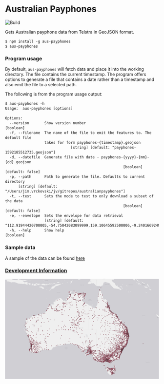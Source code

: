 # Australian Payphones

![Build](https://github.com/jvrck/australianpayphones/workflows/Build%20Develop%20Branch/badge.svg)

Gets Australian payphone data from Telstra in GeoJSON format.

```shell
$ npm install -g aus-payphones
$ aus-payphones
```

### Program usage

By default, `aus-payphones` will fetch data and place it into the working directory. The file contains the current timestamp. The program offers options to generate a file that contains a date rather than a timestamp and also emit the file to a selected path. 

The following is from the program usage output:

```shell
$ aus-payphones -h
Usage:  aus-payphones [options]

Options:
  --version       Show version number                                  [boolean]
  -f, --filename  The name of the file to emit the features to. The default file
                  takes for form payphones-{timestamp}.geojson
                              [string] [default: "payphones-1592185512735.geojson"]
  -d, --datefile  Generate file with date - payphones-{yyyy}-{mm}-{dd}.geojson
                                                      [boolean] [default: false]
  -p, --path      Path to generate the file. Defaults to current directory
      [string] [default: "/Users/jim.vrckovski/jv/gitrepos/australianpayphones"]
  -t, --test      Sets the mode to test to only download a subset of the data
                                                      [boolean] [default: false]
  -e, --envelope  Sets the envelope for data retrieval
                  [string] [default: "112.91944420700005,-54.75042083099999,159.10645592500006,-9.240166924999869"]
  -h, --help      Show help                                            [boolean]
```

### Sample data

A sample of the data can be found [here](https://github.com/jvrck/australianpayphones/blob/develop/sample-file/2020-06-15.geojson)

### [Development Information](./documentation/README.md)

![MAP](./documentation/images/payphone-map.png) 
